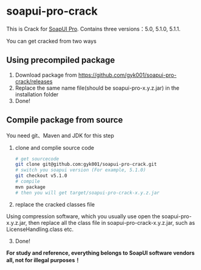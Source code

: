 soapui-pro-crack
================

This is Crack for [SoapUI Pro](http://www.soapui.org/).
Contains three versions：5.0, 5.1.0, 5.1.1.

You can get cracked from two ways

## Using precompiled package

 1. Download package from https://github.com/gyk001/soapui-pro-crack/releases
 2. Replace the same name file(should be soapui-pro-x.y.z.jar) in the installation folder
 3. Done!

## Compile package from source

You need git、Maven and JDK for this step

 1. clone and complie source code
    ```sh
    # get sourcecode
    git clone git@github.com:gyk001/soapui-pro-crack.git
    # switch you soapui version (For example, 5.1.0)
    git checkout v5.1.0
    # compile
    mvn package
    # then you will get target/soapui-pro-crack-x.y.z.jar
    
    ```
 2. replace the cracked classes file
 
 Using compression software, which you usually use open the soapui-pro-x.y.z.jar, then replace all the class file in soapui-pro-crack-x.y.z.jar, such as LicenseHandling.class etc.

 3. Done!

**For study and reference, everything belongs to SoapUI software vendors all, not for illegal purposes！**
